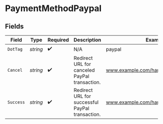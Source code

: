# PaymentMethodPaypal


## Fields

| Field                                           | Type                                            | Required                                        | Description                                     | Example                                         |
| ----------------------------------------------- | ----------------------------------------------- | ----------------------------------------------- | ----------------------------------------------- | ----------------------------------------------- |
| `DotTag`                                        | *string*                                        | :heavy_check_mark:                              | N/A                                             | paypal                                          |
| `Cancel`                                        | *string*                                        | :heavy_check_mark:                              | Redirect URL for canceled PayPal transaction.   | www.example.com/handle_paypal_cancel            |
| `Success`                                       | *string*                                        | :heavy_check_mark:                              | Redirect URL for successful PayPal transaction. | www.example.com/handle_paypal_success           |